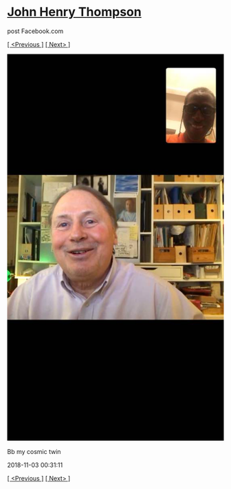 # [John Henry Thompson](../README.md)
post Facebook.com

[[ <Previous ]](2018-11-05-4.md) [[ Next> ]](2018-11-02-1.md)

[![](../media/2018-11-03/Timeline-Photos-Bb-my-cosmic-twin.jpg)](../README.md)

Bb my cosmic twin

2018-11-03 00:31:11

[[ <Previous ]](2018-11-05-4.md) [[ Next> ]](2018-11-02-1.md)
